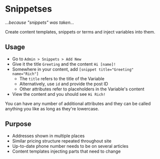 # Snippetses

*...because "snippets" was taken...*

Create content templates, snippets or terms and inject variables into them.

## Usage

- Go to `Admin > Snippets > Add New`
- Give it the title `Greeting` and the content `Hi [name]!`
- Somewhere in your content, add `[snippet title="Greeting" name="Rich"]`
    - The `title` refers to the title of the Variable
    - Alternatively, use `id` and provide the post ID
    - Other attributes refer to placeholders in the Variable's content
- View the content and you should see `Hi Rich!`

You can have any number of additional attributes and they can be called anything you like as long as they're lowercase.

## Purpose

- Addresses shown in multiple places
- Similar pricing structure repeated throughout site
- Up-to-date phone number needs to be on several articles
- Content templates injecting parts that need to change